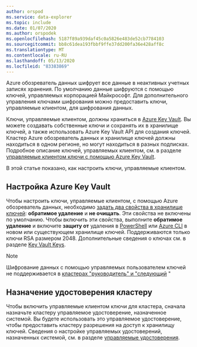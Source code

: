 ```yaml
---
author: orspod
ms.service: data-explorer
ms.topic: include
ms.date: 01/07/2020
ms.author: orspodek
ms.openlocfilehash: 5187f89a939daf45c0a5826e483de52cb7784103
ms.sourcegitcommit: bb8c61dea193fbbf9ffe37dd200fa36e428aff8c
ms.translationtype: MT
ms.contentlocale: ru-RU
ms.lasthandoff: 05/13/2020
ms.locfileid: "83383869"
---
```

Azure обозреватель данных шифрует все данные в неактивных учетных записях хранения. По умолчанию данные шифруются с помощью ключей, управляемых корпорацией Майкрософт. Для дополнительного управления ключами шифрования можно предоставить ключи, управляемые клиентом, для шифрования данных. 

Ключи, управляемые клиентом, должны храниться в [Azure Key Vault](/azure/key-vault/key-vault-overview). Вы можете создавать собственные ключи и сохранять их в хранилище ключей, а также использовать Azure Key Vault API для создания ключей. Кластер Azure обозреватель данных и хранилище ключей должны находиться в одном регионе, но могут находиться в разных подписках. Подробное описание ключей, управляемых клиентом, см. в разделе [управляемые клиентом ключи с помощью Azure Key Vault](/azure/storage/common/storage-service-encryption). 

В этой статье показано, как настроить ключи, управляемые клиентом.

## <a name="configure-azure-key-vault"></a>Настройка Azure Key Vault

Чтобы настроить ключи, управляемые клиентом, с помощью Azure обозреватель данных, необходимо [задать два свойства в хранилище ключей](/azure/key-vault/key-vault-ovw-soft-delete): **обратимое удаление** и **не очищать**. Эти свойства не включены по умолчанию. Чтобы включить эти свойства, выполните **обратимое удаление** и включите **защиту от** удаления в [PowerShell](/azure/key-vault/key-vault-soft-delete-powershell) или [Azure CLI](/azure/key-vault/key-vault-soft-delete-cli) в новом или существующем хранилище ключей. Поддерживаются только ключи RSA размером 2048. Дополнительные сведения о ключах см. в разделе [Key Vault Keys](/azure/key-vault/about-keys-secrets-and-certificates#key-vault-keys).

> [!NOTE]
> Шифрование данных с помощью управляемых пользователем ключей не поддерживается в [кластерах "руководитель" и "следующий](../follower.md) "

## <a name="assign-an-identity-to-the-cluster"></a>Назначение удостоверения кластеру

Чтобы включить управляемые клиентом ключи для кластера, сначала назначьте кластеру управляемое удостоверение, назначенное системой. Вы будете использовать это управляемое удостоверение, чтобы предоставить кластеру разрешения на доступ к хранилищу ключей. Сведения о настройке управляемых удостоверений, назначенных системой, см. в разделе [управляемые удостоверения](../managed-identities.md).
